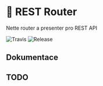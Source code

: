 # 🔱 REST Router
Nette router a presenter pro REST API
 
![Travis](https://travis-ci.org/liquiddesign/rest-router.svg?branch=master)
![Release](https://img.shields.io/github/v/release/liquiddesign/rest-router.svg?1)

## Dokumentace

## TODO